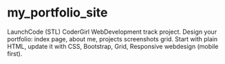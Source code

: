 # my_portfolio_site
LaunchCode (STL) CoderGirl WebDevelopment track project. Design your portfolio: index page, about me, projects screenshots grid. Start with plain HTML, update it with CSS, Bootstrap, Grid, Responsive webdesign (mobile first).

